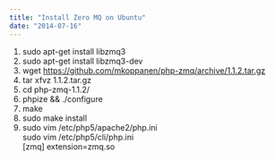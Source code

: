 ```yaml
---
title: "Install Zero MQ on Ubuntu"
date: "2014-07-16"
---
```


1. sudo apt-get install libzmq3
2. sudo apt-get install libzmq3-dev
3. wget https://github.com/mkoppanen/php-zmq/archive/1.1.2.tar.gz
4. tar xfvz 1.1.2.tar.gz
5. cd php-zmq-1.1.2/
6. phpize && ./configure
7. make
8. sudo make install
9. sudo vim /etc/php5/apache2/php.ini  
    sudo vim /etc/php5/cli/php.ini  
    \[zmq\]
    extension=zmq.so

